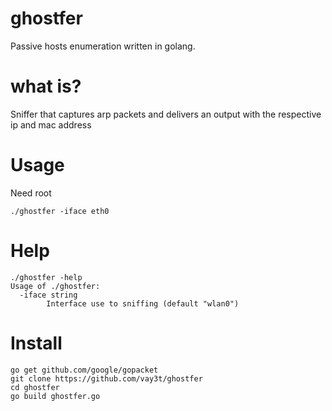 # ghostfer
Passive hosts enumeration written in golang.

# what is?
Sniffer that captures arp packets and delivers an output with the respective ip and mac address

# Usage
Need root
```
./ghostfer -iface eth0
```

# Help
```
./ghostfer -help
Usage of ./ghostfer:
  -iface string
    	Interface use to sniffing (default "wlan0")
```

# Install
```
go get github.com/google/gopacket
git clone https://github.com/vay3t/ghostfer
cd ghostfer
go build ghostfer.go
```
